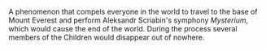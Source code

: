 A phenomenon that compels everyone in the world to travel to the base of Mount Everest and perform Aleksandr Scriabin's symphony _Mysterium_, which would cause the end of the world. During the process several members of the Children would disappear out of nowhere.